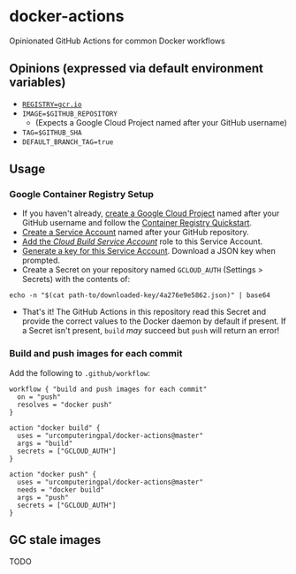 # docker-actions

Opinionated GitHub Actions for common Docker workflows

## Opinions (expressed via default environment variables)

* [`REGISTRY=gcr.io`](https://gcr.io)
* `IMAGE=$GITHUB_REPOSITORY`
  * (Expects a Google Cloud Project named after your GitHub username)
* `TAG=$GITHUB_SHA`
* `DEFAULT_BRANCH_TAG=true`

## Usage

### Google Container Registry Setup

* If you haven't already, [create a Google Cloud Project](https://cloud.google.com/resource-manager/docs/creating-managing-projects#creating_a_project) named after your GitHub username and follow the [Container Registry Quickstart](https://cloud.google.com/container-registry/docs/quickstart#before-you-begin).
* [Create a Service Account](https://cloud.google.com/iam/docs/creating-managing-service-accounts#creating_a_service_account) named after your GitHub repository.
* [Add the _Cloud Build Service Account_](https://cloud.google.com/iam/docs/granting-roles-to-service-accounts#granting_access_to_a_service_account_for_a_resource) role to this Service Account.
* [Generate a key for this Service Account](https://cloud.google.com/iam/docs/creating-managing-service-account-keys#creating_service_account_keys). Download a JSON key when prompted.
* Create a Secret on your repository named `GCLOUD_AUTH` (Settings > Secrets) with the contents of:

```shell
echo -n "$(cat path-to/downloaded-key/4a276e9e5862.json)" | base64
```

* That's it! The GitHub Actions in this repository read this Secret and provide the correct values to the Docker daemon by default if present. If a Secret isn't present, `build` _may_ succeed but `push` will return an error!

### Build and push images for each commit

Add the following to `.github/workflow`:

```hcl
workflow { "build and push images for each commit"
  on = "push"
  resolves = "docker push"
}

action "docker build" {
  uses = "urcomputeringpal/docker-actions@master"
  args = "build"
  secrets = ["GCLOUD_AUTH"]
}

action "docker push" {
  uses = "urcomputeringpal/docker-actions@master"
  needs = "docker build"
  args = "push"
  secrets = ["GCLOUD_AUTH"]
}
```

## GC stale images

TODO

